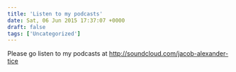 ```yaml
---
title: 'Listen to my podcasts'
date: Sat, 06 Jun 2015 17:37:07 +0000
draft: false
tags: ['Uncategorized']
---
```


Please go listen to my podcasts at http://soundcloud.com/jacob-alexander-tice